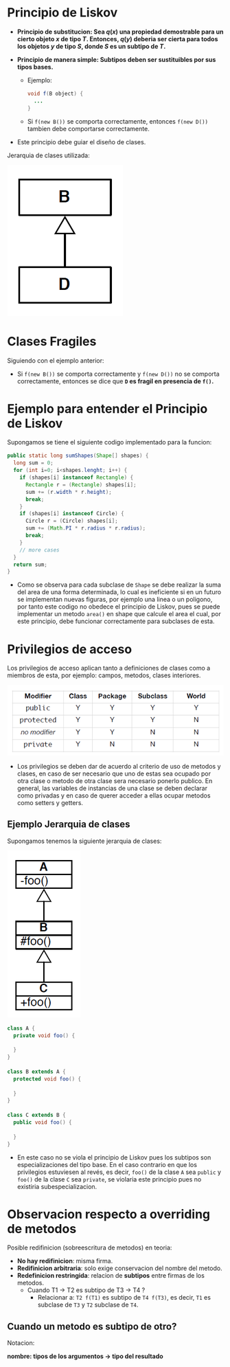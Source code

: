 # Principio de Liskov

* **Principio de substitucion: Sea $q(x)$ una propiedad demostrable para un cierto objeto $x$ de tipo $T$. Entonces, $q(y)$ deberia ser cierta para todos los objetos $y$ de tipo $S$, donde $S$ es un subtipo de $T$.**
* **Principio de manera simple: Subtipos deben ser sustituibles por sus tipos bases.**
  * Ejemplo:
  
    ```java
    void f(B object) {
      ...
    }
    ```
  * Si `f(new B())` se comporta correctamente, entonces `f(new D())` tambien debe comportarse correctamente.

* Este principio debe guiar el diseño de clases.

Jerarquia de clases utilizada:

![](img/DB.PNG)

# Clases Fragiles

Siguiendo con el ejemplo anterior:

* Si `f(new B())` se comporta correctamente y `f(new D())` no se comporta correctamente, entonces se dice que **`D` es fragil en presencia de `f()`.**

# Ejemplo para entender el Principio de Liskov

Supongamos se tiene el siguiente codigo implementado para la funcion:

```java
public static long sumShapes(Shape[] shapes) {
  long sum = 0;
  for (int i=0; i<shapes.lenght; i++) {
    if (shapes[i] instanceof Rectangle) {
      Rectangle r = (Rectangle) shapes[i];
      sum += (r.width * r.height);
      break;
    }
    if (shapes[i] instanceof Circle) {
      Circle r = (Circle) shapes[i];
      sum += (Math.PI * r.radius * r.radius);
      break;
    }
    // more cases
  }
  return sum;
}
```

* Como se observa para cada subclase de `Shape` se debe realizar la suma del area de una forma determinada, lo cual es ineficiente si en un futuro se implementan nuevas figuras, por ejemplo una linea o un poligono, por tanto este codigo no obedece el principio de Liskov, pues se puede implementar un metodo `area()` en shape que calcule el area el cual, por este principio, debe funcionar correctamente para subclases de esta.

# Privilegios de acceso

Los privilegios de acceso aplican tanto a definiciones de clases como a miembros de esta, por ejemplo: campos, metodos, clases interiores.

![](img/privilegios.PNG)

* Los privilegios se deben dar de acuerdo al criterio de uso de metodos y clases, en caso de ser necesario que uno de estas sea ocupado por otra clase o metodo de otra clase sera necesario ponerlo publico. En general, las variables de instancias de una clase se deben declarar como privadas y en caso de querer acceder a ellas ocupar metodos como setters y getters.

## Ejemplo Jerarquia de clases

Supongamos tenemos la siguiente jerarquia de clases:

![](img/privilegioJerarquia.PNG)

```java
class A {
  private void foo() {

  }
}

class B extends A {
  protected void foo() {

  }
}

class C extends B {
  public void foo() {

  }
}
```

* En este caso no se viola el principio de Liskov pues los subtipos son especializaciones del tipo base. En el caso contrario en que los privilegios estuviesen al revés, es decir, `foo()` de la clase `A` sea `public` y `foo()` de la clase `C` sea `private`, se violaria este principio pues no existiria subespecializacion.

# Observacion respecto a overriding de metodos

Posible redifinicion (sobreescritura de metodos) en teoria:

* **No hay redifinicion**: misma firma.
* **Redifinicion arbitraria**: solo exige conservacion del nombre del metodo.
* **Redefinicion restringida**: relacion de **subtipos** entre firmas de los metodos.
  * Cuando T1 -> T2 es subtipo de T3 -> T4 ?
    * Relacionar a: `T2 f(T1)` es subtipo de `T4 f(T3)`, es decir, `T1` es subclase de `T3` y `T2` subclase de `T4`.

## Cuando un metodo es subtipo de otro?

Notacion:

**nombre: tipos de los argumentos -> tipo del resultado**